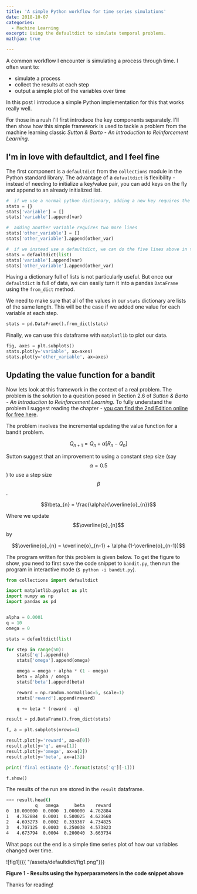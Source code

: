 ```yaml
---
title: 'A simple Python workflow for time series simulations'
date: 2018-10-07
categories:
  - Machine Learning
excerpt: Using the defaultdict to simulate temporal problems.
mathjax: true

---
```


<script src="https://cdn.mathjax.org/mathjax/latest/MathJax.js?config=TeX-AMS-MML_HTMLorMML" type="text/javascript"></script>


A common workflow I encounter is simulating a process through time.  I often want to:

- simulate a process
- collect the results at each step
- output a simple plot of the variables over time

In this post I introduce a simple Python implementation for this that works really well.

For those in a rush I'll first introduce the key components separately.  I'll then show how this simple framework is used to tackle a problem from the machine learning classic *Sutton & Barto - An Introduction to Reinforcement Learning*.

## I'm in love with defaultdict, and I feel fine

The first component is a `defaultdict` from the `collections` module in the Python standard library.  The advantage of a `defaultdict` is flexibility - instead of needing to initialize a key/value pair, you can add keys on the fly and append to an already initialized list.

```python
#  if we use a normal python dictionary, adding a new key requires the following
stats = {}
stats['variable'] = []
stats['variable'].append(var)

#  adding another variable requires two more lines
stats['other_variable'] = []
stats['other_variable'].append(other_var)

#  if we instead use a defaultdict, we can do the five lines above in three lines
stats = defaultdict(list)
stats['variable'].append(var)
stats['other_variable'].append(other_var)
```

Having a dictionary full of lists is not particularly useful.  But once our `defaultdict` is full of data, we can easily turn it into a pandas `DataFrame` using the `from_dict` method.  

We need to make sure that all of the values in our `stats` dictionary are lists of the same length.  This will be the case if we added one value for each variable at each step.

```python
stats = pd.DataFrame().from_dict(stats)
```

Finally, we can use this dataframe with `matplotlib` to plot our data.

```python
fig, axes = plt.subplots()
stats.plot(y='variable', ax=axes)
stats.plot(y='other_variable', ax=axes)
```

## Updating the value function for a bandit

Now lets look at this framework in the context of a real problem.  The problem is the solution to a question posed in Section 2.6 of *Sutton & Barto - An Introduction to Reinforcement Learning*.  To fully understand the problem I suggest reading the chapter - [you can find the 2nd Edition online for free here](http://incompleteideas.net/book/the-book-2nd.html).

The problem involves the incremental updating the value function for a bandit problem.

$$ Q_{n+1} = Q_{n} + \alpha [R_{n} - Q_{n} ] $$

Sutton suggest that an improvement to using a constant step size (say $$\alpha=0.5$$) to use a step size $$\beta$$.

$$\beta_{n} = \frac{\alpha}{\overline{o}_{n}}$$

Where we update $$\overline{o}_{n}$$ by

$$\overline{o}_{n} = \overline{o}_{n-1} + \alpha (1-\overline{o}_{n-1})$$

The program written for this problem is given below.  To get the figure to show, you need to first save the code snippet to `bandit.py`, then run the program in interactive mode (`$ python -i bandit.py`).

```python
from collections import defaultdict

import matplotlib.pyplot as plt
import numpy as np
import pandas as pd


alpha = 0.0001
q = 10
omega = 0

stats = defaultdict(list)

for step in range(50):
    stats['q'].append(q)
    stats['omega'].append(omega)

    omega = omega + alpha * (1 - omega)
    beta = alpha / omega
    stats['beta'].append(beta)

    reward = np.random.normal(loc=5, scale=1)
    stats['reward'].append(reward)

    q += beta * (reward - q)

result = pd.DataFrame().from_dict(stats)

f, a = plt.subplots(nrows=4)

result.plot(y='reward', ax=a[0])
result.plot(y='q', ax=a[1])
result.plot(y='omega', ax=a[2])
result.plot(y='beta', ax=a[3])

print('final estimate {}'.format(stats['q'][-1]))

f.show()
```

The results of the run are stored in the `result` dataframe.

```bash
>>> result.head()
           q   omega      beta    reward
0  10.000000  0.0000  1.000000  4.762884
1   4.762884  0.0001  0.500025  4.623668
2   4.693273  0.0002  0.333367  4.734825
3   4.707125  0.0003  0.250038  4.573823
4   4.673794  0.0004  0.200040  3.663734
```

What pops out the end is a simple time series plot of how our variables changed over time.

![fig1]({{ "/assets/defaultdict/fig1.png"}})

**Figure 1 - Results using the hyperparameters in the code snippet above**

Thanks for reading!
